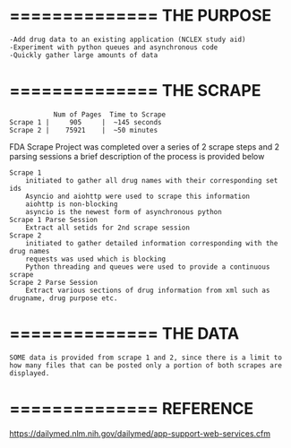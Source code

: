 ==============
THE PURPOSE
==============
	-Add drug data to an existing application (NCLEX study aid)
	-Experiment with python queues and asynchronous code
	-Quickly gather large amounts of data
==============
THE SCRAPE
==============
		       Num of Pages  Time to Scrape
	Scrape 1 |     905     |  ~145 seconds  
	Scrape 2 |    75921    |  ~50 minutes

FDA Scrape Project was completed over a series of 2 scrape steps and 2 parsing sessions a brief description of the process is provided below

	Scrape 1
		initiated to gather all drug names with their corresponding set ids
		Asyncio and aiohttp were used to scrape this information
		aiohttp is non-blocking
		asyncio is the newest form of asynchronous python
	Scrape 1 Parse Session
		Extract all setids for 2nd scrape session
	Scrape 2
		initiated to gather detailed information corresponding with the drug names
		requests was used which is blocking
		Python threading and queues were used to provide a continuous scrape
	Scrape 2 Parse Session
		Extract various sections of drug information from xml such as drugname, drug purpose etc.
==============
THE DATA
==============
	SOME data is provided from scrape 1 and 2, since there is a limit to how many files that can be posted only a portion of both scrapes are displayed.
==============
REFERENCE
==============
https://dailymed.nlm.nih.gov/dailymed/app-support-web-services.cfm


